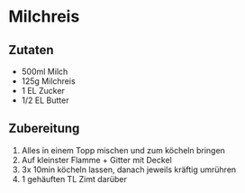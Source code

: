 # Milchreis

## Zutaten

* 500ml Milch
* 125g Milchreis
* 1 EL Zucker
* 1/2 EL Butter

## Zubereitung

1. Alles in einem Topp mischen und zum köcheln bringen
1. Auf kleinster Flamme + Gitter mit Deckel
1. 3x 10min köcheln lassen, danach jeweils kräftig umrühren
1. 1 gehäuften TL Zimt darüber
